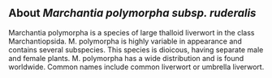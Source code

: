 **About *Marchantia polymorpha subsp. ruderalis***
-------------------------
Marchantia polymorpha is a species of large thalloid liverwort in the class Marchantiopsida. M. polymorpha is highly variable in appearance and contains several subspecies. This species is dioicous, having separate male and female plants. M. polymorpha has a wide distribution and is found worldwide. Common names include common liverwort or umbrella liverwort.

